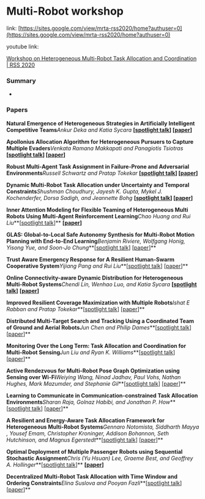 # Multi-Robot workshop

link: [https://sites.google.com/view/mrta-rss2020/home?authuser=0](https://sites.google.com/view/mrta-rss2020/home?authuser=0)

youtube link: 

[Workshop on Heterogeneous Multi-Robot Task Allocation and Coordination | RSS 2020](https://www.youtube.com/watch?v=hBCaWnAXZJs)

### Summary

- 

### Papers

**Natural Emergence of Heterogeneous Strategies in Artificially Intelligent Competitive Teams***Ankur Deka and Katia Sycara* **[[spotlight talk](https://youtu.be/ltHgKYc0F-E)] [[paper](https://drive.google.com/file/d/10HaFRpjfF0lTXmGYCM_2XRD3i-SCWiA_/view)]**

**Apollonius Allocation Algorithm for Heterogeneous Pursuers to Capture Multiple Evaders***Venkata Ramana Makkapati and Panagiotis Tsiotras* **[[spotlight talk](https://youtu.be/Pz7Ei1lLpOA)] [[paper](https://drive.google.com/file/d/10Lt5r223fPSeMj_lW3hT_YWmZ6H8O2vp/view)]**

**Robust Multi-Agent Task Assignment in Failure-Prone and Adversarial Environments***Russell Schwartz and Pratap Tokekar* **[[spotlight talk](https://youtu.be/v5q4wPTDyuY)] [[paper](https://drive.google.com/file/d/10QQGXw_3ptz_smPZEU25jov4JpFaB1Tp/view)]**

**Dynamic Multi-Robot Task Allocation under Uncertainty and Temporal Constraints***Shushman Choudhury, Jayesh K. Gupta, Mykel J. Kochenderfer, Dorsa Sadigh, and Jeannette Bohg* **[[spotlight talk](https://youtu.be/nGEDn3x41ZI)] [[paper](https://drive.google.com/file/d/10k1XTof7ulaCNp83A1a3Qyg1dDP9nvZW/view)]**

**Inner Attention Modeling for Flexible Teaming of Heterogeneous Multi Robots Using Multi-Agent Reinforcement Learning***Chao Huang and Rui Liu***[[spotlight talk](https://youtu.be/XKlh0Xl6l6E)]** **[[paper](https://drive.google.com/file/d/10nuuQ79EfukOcqo63LrJauQ32FxkJH70/view)]**

**GLAS: Global-to-Local Safe Autonomy Synthesis for Multi-Robot Motion Planning with End-to-End Learning***Benjamin Riviere, Wolfgang Honig, Yisong Yue, and Soon-Jo Chung***[[spotlight talk](https://youtu.be/ve_X78KWknc)] [[paper](https://drive.google.com/file/d/10xP4S1Rtq5rM_geowEeVRkYMqQnqnXSA/view)]**

**Trust Aware Emergency Response for A Resilient Human-Swarm Cooperative System***Yijiang Pang and Rui Liu***[[spotlight talk](https://youtu.be/XfXfGOBTzN4)] [[paper](https://drive.google.com/file/d/10o8TQasg-aeCGiuMkz5pn1HF2Uc6wOTM/view)]**

**Online Connectivity-aware Dynamic Distribution for Heterogeneous Multi-Robot Systems***Chendi Lin, Wenhao Luo, and Katia Sycara* **[[spotlight talk](https://youtu.be/IAzgKHrBaoE)]** **[[paper](https://drive.google.com/file/d/10ck8D6KAuQcdQ0QPeCYjDaRMXEaTGqEv/view)]**

**Improved Resilient Coverage Maximization with Multiple Robots***Ishat E Rabban and Pratap Tokekar***[[spotlight talk](https://youtu.be/5YfabpcvKSQ)] [[paper](https://drive.google.com/file/d/10lVYHUR0t_cJ_ghciuruU2-ltfYvYDKg/view)]**

**Distributed Multi-Target Search and Tracking Using a Coordinated Team of Ground and Aerial Robots***Jun Chen and Philip Dames***[[spotlight talk](https://youtu.be/hi_ibjkdj64)] [[paper](https://drive.google.com/file/d/10sAydR5iGy-Std2YlvvuYPiT1Twh_v0M/view)]**

**Monitoring Over the Long Term: Task Allocation and Coordination for Multi-Robot Sensing***Jun Liu and Ryan K. Williams***[[spotlight talk](https://youtu.be/soya4FkcyxU)] [[paper](https://drive.google.com/file/d/10wuJzOK5nvAAwqiHzRYT_OlCtBiBKDmM/view)]**

**Active Rendezvous for Multi-Robot Pose Graph Optimization using Sensing over Wi-Fi***Weiying Wang, Ninad Jadhav, Paul Vohs, Nathan Hughes, Mark Mazumder, and Stephanie Gil***[[spotlight talk](https://youtu.be/J9HnW1QdMuw)] [[paper](https://drive.google.com/file/d/10xDwlr-rMTjvte8jGXtKpDoOR1MqX9iJ/view)]**

**Learning to Communicate in Communication-constrained Task Allocation Environments***Sharan Raja, Golnaz Habibi, and Jonathan P. How***[[spotlight talk](https://youtu.be/4sJbNqK8iOE)] [[paper](https://drive.google.com/file/d/10zb3-muRTeYdFfdRe2dTJ2AMwRNSXhuS/view)]**

**A Resilient and Energy-Aware Task Allocation Framework for Heterogeneous Multi-Robot Systems***Gennaro Notomista, Siddharth Mayya , Yousef Emam, Christopher Kroninger, Addison Bohannon, Seth Hutchinson, and Magnus Egerstedt***[[spotlight talk](https://youtu.be/I1qR-vJG_rQ)] [[paper](https://drive.google.com/file/d/110_un3KS6F_qh4G_1YWVtoChDF7HLo05/view)]**

**Optimal Deployment of Multiple Passenger Robots using Sequential Stochastic Assignment***Chris (Yu Hsuan) Lee, Graeme Best, and Geoffrey A. Hollinger***[[spotlight talk](https://youtu.be/q2LQVGiyjWM)]** **[[paper](https://drive.google.com/file/d/119LE4VuMmjz-s3KzGFoKHJ6bcBXZec2j/view)]**

**Decentralized Multi-Robot Task Allocation with Time Window and Ordering Constraints***Elina Suslova and Pooyan Fazli***[[spotlight talk](https://youtu.be/8SiAhcRciR0)] [[paper](https://drive.google.com/file/d/12g7uvoW2SY3RVMkxA7kzvnTXYUjoJc8X/view)]**